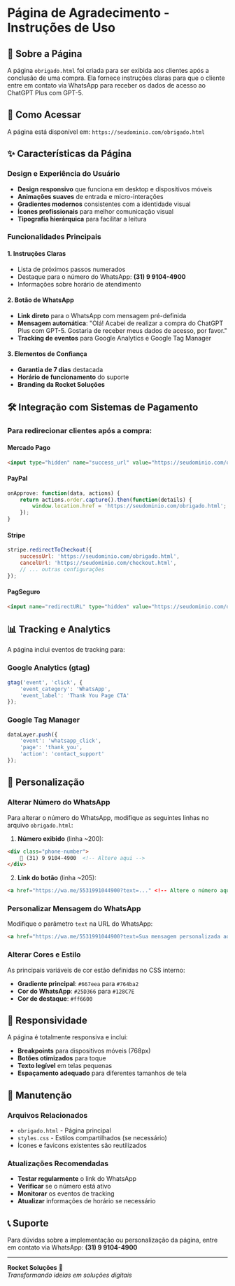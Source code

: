 # Página de Agradecimento - Instruções de Uso

## 📄 Sobre a Página

A página `obrigado.html` foi criada para ser exibida aos clientes após a conclusão de uma compra. Ela fornece instruções claras para que o cliente entre em contato via WhatsApp para receber os dados de acesso ao ChatGPT Plus com GPT-5.

## 🔗 Como Acessar

A página está disponível em: `https://seudominio.com/obrigado.html`

## ✨ Características da Página

### Design e Experiência do Usuário
- **Design responsivo** que funciona em desktop e dispositivos móveis
- **Animações suaves** de entrada e micro-interações
- **Gradientes modernos** consistentes com a identidade visual
- **Ícones profissionais** para melhor comunicação visual
- **Tipografia hierárquica** para facilitar a leitura

### Funcionalidades Principais

#### 1. Instruções Claras
- Lista de próximos passos numerados
- Destaque para o número do WhatsApp: **(31) 9 9104-4900**
- Informações sobre horário de atendimento

#### 2. Botão de WhatsApp
- **Link direto** para o WhatsApp com mensagem pré-definida
- **Mensagem automática**: "Olá! Acabei de realizar a compra do ChatGPT Plus com GPT-5. Gostaria de receber meus dados de acesso, por favor."
- **Tracking de eventos** para Google Analytics e Google Tag Manager

#### 3. Elementos de Confiança
- **Garantia de 7 dias** destacada
- **Horário de funcionamento** do suporte
- **Branding da Rocket Soluções**

## 🛠️ Integração com Sistemas de Pagamento

### Para redirecionar clientes após a compra:

#### Mercado Pago
```html
<input type="hidden" name="success_url" value="https://seudominio.com/obrigado.html">
```

#### PayPal
```javascript
onApprove: function(data, actions) {
    return actions.order.capture().then(function(details) {
        window.location.href = 'https://seudominio.com/obrigado.html';
    });
}
```

#### Stripe
```javascript
stripe.redirectToCheckout({
    successUrl: 'https://seudominio.com/obrigado.html',
    cancelUrl: 'https://seudominio.com/checkout.html',
    // ... outras configurações
});
```

#### PagSeguro
```html
<input name="redirectURL" type="hidden" value="https://seudominio.com/obrigado.html">
```

## 📊 Tracking e Analytics

A página inclui eventos de tracking para:

### Google Analytics (gtag)
```javascript
gtag('event', 'click', {
    'event_category': 'WhatsApp',
    'event_label': 'Thank You Page CTA'
});
```

### Google Tag Manager
```javascript
dataLayer.push({
    'event': 'whatsapp_click',
    'page': 'thank_you',
    'action': 'contact_support'
});
```

## 🎨 Personalização

### Alterar Número do WhatsApp
Para alterar o número do WhatsApp, modifique as seguintes linhas no arquivo `obrigado.html`:

1. **Número exibido** (linha ~200):
```html
<div class="phone-number">
    📱 (31) 9 9104-4900  <!-- Altere aqui -->
</div>
```

2. **Link do botão** (linha ~205):
```html
<a href="https://wa.me/5531991044900?text=..." <!-- Altere o número aqui -->
```

### Personalizar Mensagem do WhatsApp
Modifique o parâmetro `text` na URL do WhatsApp:
```html
<a href="https://wa.me/5531991044900?text=Sua mensagem personalizada aqui">
```

### Alterar Cores e Estilo
As principais variáveis de cor estão definidas no CSS interno:
- **Gradiente principal**: `#667eea` para `#764ba2`
- **Cor do WhatsApp**: `#25D366` para `#128C7E`
- **Cor de destaque**: `#ff6600`

## 📱 Responsividade

A página é totalmente responsiva e inclui:
- **Breakpoints** para dispositivos móveis (768px)
- **Botões otimizados** para toque
- **Texto legível** em telas pequenas
- **Espaçamento adequado** para diferentes tamanhos de tela

## 🔧 Manutenção

### Arquivos Relacionados
- `obrigado.html` - Página principal
- `styles.css` - Estilos compartilhados (se necessário)
- Ícones e favicons existentes são reutilizados

### Atualizações Recomendadas
- **Testar regularmente** o link do WhatsApp
- **Verificar** se o número está ativo
- **Monitorar** os eventos de tracking
- **Atualizar** informações de horário se necessário

## 📞 Suporte

Para dúvidas sobre a implementação ou personalização da página, entre em contato via WhatsApp: **(31) 9 9104-4900**

---

**Rocket Soluções** 🚀  
*Transformando ideias em soluções digitais*
